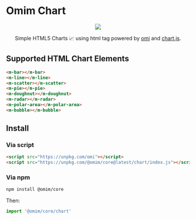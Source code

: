 # Omim Chart

<p align="center"><img src="https://github.com/Tencent/omi/raw/master/packages/omi-chart/assets/omi-chart.svg?sanitize=true" /><p>

<p  align="center">Simple HTML5 Charts 📈 using html tag powered by <a href="https://github.com/Tencent/omi">omi</a> and <a href="https://www.chartjs.org/" rel="nofollow">chart.js</a>.</p>



## Supported HTML Chart Elements

```html
<m-bar></m-bar>
<m-line></m-line>
<m-scatter></m-scatter>
<m-pie></m-pie>
<m-doughnut></m-doughnut>
<m-radar></m-radar>
<m-polar-area></m-polar-area>
<m-bubble></m-bubble>
```

## Install

### Via script

```html
<script src="https://unpkg.com/omi"></script>
<script src="https://unpkg.com/@omim/core@latest/chart/index.js"></script>
```

### Via npm

``` bash
npm install @omim/core
```

Then:

```js
import '@omim/core/chart'
```
